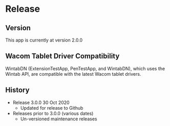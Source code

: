 # Release

## Version
This app is currently at version 2.0.0

## Wacom Tablet Driver Compatibility
WintabDN (ExtensionTestApp, PenTestApp, and WintabDN), which uses the Wintab API, are compatible with the latest Wacom tablet drivers. 

## History
* Release 3.0.0 30 Oct 2020
	* Updated for release to Github
* Releases prior to 3.0.0 (various dates)
	* Un-versioned maintenance releases